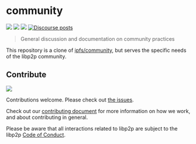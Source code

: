 # community

[![](https://img.shields.io/badge/made%20by-Protocol%20Labs-blue.svg?style=flat-square)](https://protocol.ai)
[![](https://img.shields.io/badge/project-libp2p-yellow.svg?style=flat-square)](http://github.com/libp2p/libp2p)
[![](https://img.shields.io/badge/freenode-%23libp2p-yellow.svg?style=flat-square)](http://webchat.freenode.net/?channels=%23libp2p)
[![Discourse posts](https://img.shields.io/discourse/https/discuss.libp2p.io/posts.svg)](https://discuss.libp2p.io)

> General discussion and documentation on community practices

This repository is a clone of [ipfs/community](https://github.com/ipfs/community), but serves the specific needs of the libp2p community.

## Contribute

![](./img/contribute.gif)

Contributions welcome. Please check out [the issues](https://github.com/libp2p/community/issues).

Check out our [contributing document](https://github.com/libp2p/community/blob/master/CONTRIBUTE.md) for more information on how we work, and about contributing in general.

Please be aware that all interactions related to libp2p are subject to the libp2p [Code of Conduct](https://github.com/libp2p/community/blob/master/code-of-conduct.md).
